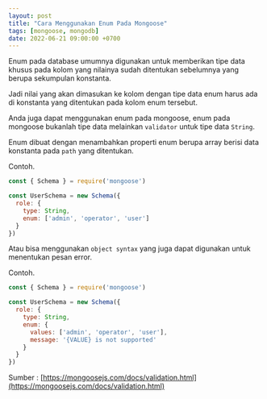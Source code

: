```yaml
---
layout: post
title: "Cara Menggunakan Enum Pada Mongoose"
tags: [mongoose, mongodb]
date: 2022-06-21 09:00:00 +0700
---
```


Enum pada database umumnya digunakan untuk memberikan tipe data khusus pada kolom yang nilainya sudah ditentukan sebelumnya yang berupa sekumpulan konstanta.

Jadi nilai yang akan dimasukan ke kolom dengan tipe data enum harus ada di konstanta yang ditentukan pada kolom enum tersebut.

Anda juga dapat menggunakan enum pada mongoose, enum pada mongoose bukanlah tipe data melainkan `validator` untuk tipe data `String`.

Enum dibuat dengan menambahkan properti enum berupa array berisi data konstanta pada `path` yang ditentukan.

Contoh.

```js
const { Schema } = require('mongoose')

const UserSchema = new Schema({
  role: {
    type: String,
    enum: ['admin', 'operator', 'user']
  }
})
```

Atau bisa menggunakan `object syntax` yang juga dapat digunakan untuk menentukan pesan error.

Contoh.

```js
const { Schema } = require('mongoose')

const UserSchema = new Schema({
  role: {
    type: String,
    enum: {
      values: ['admin', 'operator', 'user'],
      message: '{VALUE} is not supported'
    }
  }
})
```

Sumber : [https://mongoosejs.com/docs/validation.html](https://mongoosejs.com/docs/validation.html)